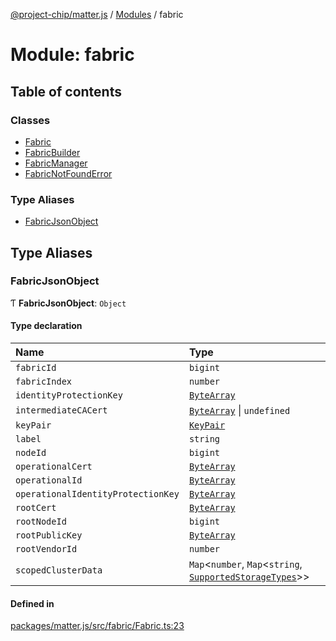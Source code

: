[@project-chip/matter.js](../README.md) / [Modules](../modules.md) / fabric

# Module: fabric

## Table of contents

### Classes

- [Fabric](../classes/fabric.Fabric.md)
- [FabricBuilder](../classes/fabric.FabricBuilder.md)
- [FabricManager](../classes/fabric.FabricManager.md)
- [FabricNotFoundError](../classes/fabric.FabricNotFoundError.md)

### Type Aliases

- [FabricJsonObject](fabric.md#fabricjsonobject)

## Type Aliases

### FabricJsonObject

Ƭ **FabricJsonObject**: `Object`

#### Type declaration

| Name | Type |
| :------ | :------ |
| `fabricId` | `bigint` |
| `fabricIndex` | `number` |
| `identityProtectionKey` | [`ByteArray`](util.md#bytearray-1) |
| `intermediateCACert` | [`ByteArray`](util.md#bytearray-1) \| `undefined` |
| `keyPair` | [`KeyPair`](crypto.md#keypair) |
| `label` | `string` |
| `nodeId` | `bigint` |
| `operationalCert` | [`ByteArray`](util.md#bytearray-1) |
| `operationalId` | [`ByteArray`](util.md#bytearray-1) |
| `operationalIdentityProtectionKey` | [`ByteArray`](util.md#bytearray-1) |
| `rootCert` | [`ByteArray`](util.md#bytearray-1) |
| `rootNodeId` | `bigint` |
| `rootPublicKey` | [`ByteArray`](util.md#bytearray-1) |
| `rootVendorId` | `number` |
| `scopedClusterData` | `Map`<`number`, `Map`<`string`, [`SupportedStorageTypes`](storage.md#supportedstoragetypes)\>\> |

#### Defined in

[packages/matter.js/src/fabric/Fabric.ts:23](https://github.com/project-chip/matter.js/blob/5bdbf8d/packages/matter.js/src/fabric/Fabric.ts#L23)
